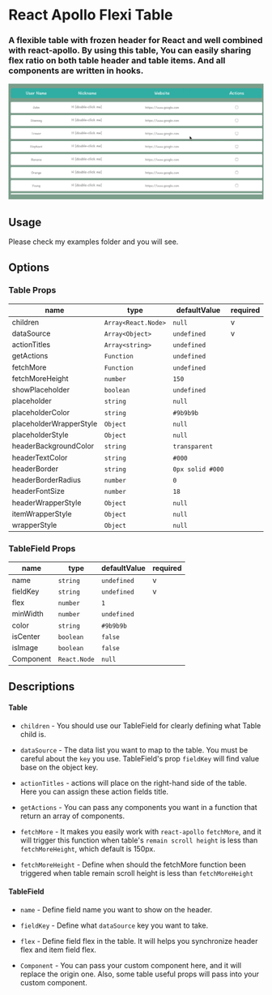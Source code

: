 # React Apollo Flexi Table

### A flexible table with frozen header for React and well combined with react-apollo. By using this table, You can easily sharing flex ratio on both table header and table items. And all components are written in hooks.

![Demo GIF](https://github.com/travor20814/react-apollo-flexi-table/blob/master/table-scroll.gif)

## Usage

Please check my examples folder and you will see.

## Options
### Table Props
| name | type | defaultValue | required |
| -- | -- | -- | -- |
| children | `Array<React.Node>` | `null` | v |
| dataSource | `Array<Object>` | `undefined` | v |
| actionTitles | `Array<string>` | `undefined` | |
| getActions | `Function` | `undefined` | |
| fetchMore | `Function` | `undefined` | |
| fetchMoreHeight | `number` | `150` | |
| showPlaceholder | `boolean` | `undefined` | |
| placeholder | `string` | `null` | |
| placeholderColor | `string` | `#9b9b9b` | |
| placeholderWrapperStyle | `Object` | `null` | |
| placeholderStyle | `Object` | `null` | |
| headerBackgroundColor | `string` | `transparent` | |
| headerTextColor | `string` | `#000` | |
| headerBorder | `string` | `0px solid #000`| |
| headerBorderRadius | `number` | `0` | |
| headerFontSize | `number` | `18` | |
| headerWrapperStyle | `Object` | `null` | |
| itemWrapperStyle | `Object` | `null` | |
| wrapperStyle | `Object` | `null` | |

### TableField Props

| name | type | defaultValue | required |
| -- | -- | -- | -- |
| name | `string` | `undefined` | v |
| fieldKey | `string` | `undefined` | v |
| flex | `number` | `1` | |
| minWidth | `number` | `undefined` | |
| color | `string` | `#9b9b9b` | |
| isCenter | `boolean` | `false` | |
| isImage | `boolean` | `false` | |
| Component | `React.Node` | `null` | |

## Descriptions

#### Table

* `children` - You should use our TableField for clearly defining what Table child is.

* `dataSource` - The data list you want to map to the table. You must be careful about the `key` you use. TableField's prop `fieldKey` will find value base on the object key.

* `actionTitles` - actions will place on the right-hand side of the table. Here you can assign these action fields title.

* `getActions` - You can pass any components you want in a function that return an array of components.

* `fetchMore` - It makes you easily work with `react-apollo` `fetchMore`, and it will trigger this function when table's `remain scroll height` is less than `fetchMoreHeight`, which default is 150px.

* `fetchMoreHeight` - Define when should the fetchMore function been triggered when table remain scroll height is less than `fetchMoreHeight`

#### TableField

* `name` - Define field name you want to show on the header.

* `fieldKey` - Define what `dataSource` key you want to take.

* `flex` - Define field flex in the table. It will helps you synchronize header flex and item field flex.

* `Component` - You can pass your custom component here, and it will replace the origin one. Also, some table useful props will pass into your custom component.
